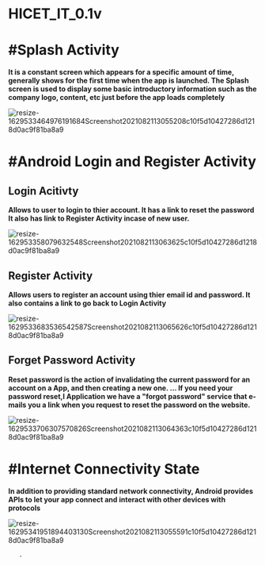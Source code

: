 # HICET_IT_0.1v

# #Splash Activity
**It is a constant screen which appears for a specific amount of time, generally shows for the first time when the app is launched. The Splash screen is used to display some basic introductory information such as the company logo, content, etc just before the app loads completely**

![resize-1629533464976191684Screenshot2021082113055208c10f5d10427286d1218d0ac9f81ba8a9](https://user-images.githubusercontent.com/79587312/130315450-6576c18d-a9cf-404f-a673-7bb1d59082d1.jpg)


# #Android Login and Register Activity
   ## Login Acitivty
   **Allows to user to login to thier account. It has a link to reset the password It also has link to Register Activity incase of new user.**
 
 ![resize-162953358079632548Screenshot2021082113063625c10f5d10427286d1218d0ac9f81ba8a9](https://user-images.githubusercontent.com/79587312/130315497-f7163ebe-3c2b-45c3-ad66-6fb0220a659f.jpg) 
   
   ## Register Activity
   **Allows users to register an account using thier email id and password. It also contains a link to go back to Login Activity**

![resize-1629533683536542587Screenshot2021082113065626c10f5d10427286d1218d0ac9f81ba8a9](https://user-images.githubusercontent.com/79587312/130315534-4e7e4393-6299-485c-a9dc-11c5faf8fdde.jpg)

   ## Forget Password Activity
   **Reset password is the action of invalidating the current password for an account on a App, and then creating a new one. ... If you need your  password reset,I                      Application we have a "forgot password" service that e-mails you a link when you request to reset the password on the website.**

![resize-1629533706307570826Screenshot2021082113064363c10f5d10427286d1218d0ac9f81ba8a9](https://user-images.githubusercontent.com/79587312/130315537-6c008197-56f7-4c00-ba6f-17bc71256c11.jpg)


# #Internet Connectivity State
**In addition to providing standard network connectivity, Android provides APIs to let your app connect and interact with other devices with protocols**

![resize-16295341951894403130Screenshot2021082113055591c10f5d10427286d1218d0ac9f81ba8a9](https://user-images.githubusercontent.com/79587312/130315784-fe7f09bd-76c6-4480-be6a-488834b6001e.jpg)



   

     
    
       .
